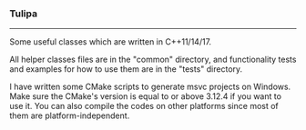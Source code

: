 ### Tulipa

------

Some useful classes which are written in C++11/14/17.

All helper classes files are in the "common" directory, and functionality tests and examples for how to use them are in the "tests" directory.

I have written some CMake scripts to generate msvc projects on Windows. Make sure the CMake's version is equal to or above 3.12.4 if you want to use it. You can also compile the codes on other platforms since most of them are platform-independent.
